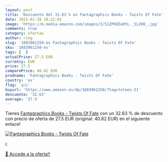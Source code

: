 ```yaml
---
layout: post
title: 'Descuento del 32.63 % en Fantagraphics Books - Twists Of Fate'
date: 2021-01-28 18:22:01
image: 'https://m.media-amazon.com/images/I/51ZPHIEeHtL._SL200_.jpg'
comments: true
category: ofertas
author: ring
slug: '1683961250-es Fantagraphics Books - Twists Of Fate'
sku: '1683961250-es'
tags: [  ]
actualPrice: 27.5 EUR
currency: EUR
price: 27.5
comparePrice: 40.82 EUR
prodname: 'Fantagraphics Books - Twists Of Fate'
country: 'es'
flag: '🇪🇸'
buyurl: 'https://www.amazon.es/dp/1683961250/?tag=tolees-21'
descuento: '32.63'
average: '27.5'
---
```


Tienes [Fantagraphics Books - Twists Of Fate](https://www.amazon.es/dp/1683961250/?tag=tolees-21) con un 32.63 % de descuento con precio de oferta de 27.5 EUR (original: 40.82 EUR) en el siguiente enlace!

[![Fantagraphics Books - Twists Of Fate](https://m.media-amazon.com/images/I/51ZPHIEeHtL._SL200_.jpg)](https://www.amazon.es/dp/1683961250/?tag=tolees-21)

ℹ️:


[🛒 Accede a la oferta!!](https://www.amazon.es/dp/1683961250/?tag=tolees-21)
